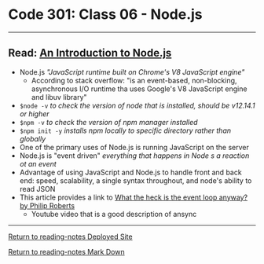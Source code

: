 # Code 301: Class 06 - Node.js

***

## Read: [An Introduction to Node.js](https://www.sitepoint.com/an-introduction-to-node-js/)

- Node.js *"JavaScript runtime built on Chrome's V8 JavaScript engine"*
  - According to stack overflow: "is an event-based, non-blocking, asynchronous I/O runtime tha uses Google's V8 JavaScript engine and libuv library"
- `$node -v` *to check the version of node that is installed, should be v12.14.1 or higher*
- `$npm -v` *to check the version of npm manager installed*
- `$npm init -y` *installs npm locally to specific directory rather than globally*
- One of the primary uses of Node.js is running JavaScript on the server
- Node.js is "event driven" *everything that happens in Node s a reaction ot an event*
- Advantage of using JavaScript and Node.js to handle front and back end: speed, scalability, a single syntax throughout, and node's ability to read JSON
- This article provides a link to [What the heck is the event loop anyway? by Philip Roberts](https://www.youtube.com/watch?v=8aGhZQkoFbQ)
  - Youtube video that is a good description of ansync 

***

[Return to reading-notes Deployed Site](https://simon-panek.github.io/reading-notes/)

[Return to reading-notes Mark Down](https://github.com/simon-panek/reading-notes)
